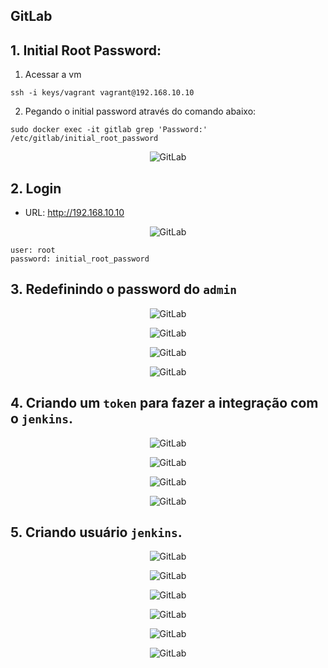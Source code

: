 ## GitLab

## 1. Initial Root Password: 

1. Acessar a vm
```console
ssh -i keys/vagrant vagrant@192.168.10.10
```

2. Pegando o initial password através do comando abaixo:
```console
sudo docker exec -it gitlab grep 'Password:' /etc/gitlab/initial_root_password
```

<p align="center">
  <img alt="GitLab" src="../../data/initial-password-root-gitlab.png">
</p>


## 2. Login

- URL: http://192.168.10.10

<p align="center">
  <img alt="GitLab" src="../../data/gitlab.png">
</p>

```console
user: root
password: initial_root_password
```

## 3. Redefinindo o password do `admin`

<p align="center">
  <img alt="GitLab" src="../../data/gitlab-images/git-admin-1.png">
</p>

<p align="center">
  <img alt="GitLab" src="../../data/gitlab-images/git-admin-2.png">
</p>

<p align="center">
  <img alt="GitLab" src="../../data/gitlab-images/git-admin-3.png">
</p>

<p align="center">
  <img alt="GitLab" src="../../data/gitlab-images/git-admin-4.png">
</p>

## 4. Criando um `token` para fazer a integração com o `jenkins`.

<p align="center">
  <img alt="GitLab" src="../../data/gitlab-images/git-admin-9.png">
</p>

<p align="center">
  <img alt="GitLab" src="../../data/gitlab-images/git-admin-10.png">
</p>

<p align="center">
  <img alt="GitLab" src="../../data/gitlab-images/git-admin-11.png">
</p>

<p align="center">
  <img alt="GitLab" src="../../data/gitlab-images/git-admin-12.png">
</p>

## 5. Criando usuário `jenkins`.

<p align="center">
  <img alt="GitLab" src="../../data/gitlab-images/git-admin-1.png">
</p>

<p align="center">
  <img alt="GitLab" src="../../data/gitlab-images/git-admin-2.png">
</p>

<p align="center">
  <img alt="GitLab" src="../../data/gitlab-images/git-admin-5.png">
</p>

<p align="center">
  <img alt="GitLab" src="../../data/gitlab-images/git-admin-6.png">
</p>

<p align="center">
  <img alt="GitLab" src="../../data/gitlab-images/git-admin-7.png">
</p>

<p align="center">
  <img alt="GitLab" src="../../data/gitlab-images/git-admin-8.png">
</p>
